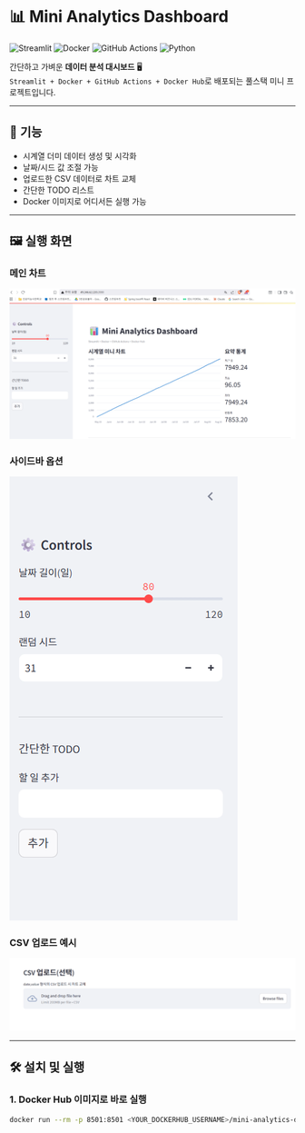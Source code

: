 # 📊 Mini Analytics Dashboard

![Streamlit](https://img.shields.io/badge/Streamlit-FF4B4B?logo=streamlit&logoColor=white)
![Docker](https://img.shields.io/badge/Docker-2496ED?logo=docker&logoColor=white)
![GitHub Actions](https://img.shields.io/badge/GitHub%20Actions-2088FF?logo=github-actions&logoColor=white)
![Python](https://img.shields.io/badge/Python-3776AB?logo=python&logoColor=white)

간단하고 가벼운 **데이터 분석 대시보드** 🖥  
`Streamlit + Docker + GitHub Actions + Docker Hub`로 배포되는 풀스택 미니 프로젝트입니다.

---

## 🚀 기능
- 시계열 더미 데이터 생성 및 시각화
- 날짜/시드 값 조절 가능
- 업로드한 CSV 데이터로 차트 교체
- 간단한 TODO 리스트
- Docker 이미지로 어디서든 실행 가능

---

## 🖼 실행 화면

### 메인 차트
![메인 차트](assets/main_chart.png)

### 사이드바 옵션
![사이드바 옵션](assets/sidebar.png)

### CSV 업로드 예시
![CSV 업로드](assets/csv_upload.png)

---

## 🛠 설치 및 실행

### 1. Docker Hub 이미지로 바로 실행
```bash
docker run --rm -p 8501:8501 <YOUR_DOCKERHUB_USERNAME>/mini-analytics-dashboard:latest
